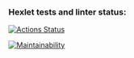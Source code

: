 ### Hexlet tests and linter status:
[![Actions Status](https://github.com/bombom70/php-project-lvl1/workflows/hexlet-check/badge.svg)](https://github.com/bombom70/php-project-lvl1/actions)

[![Maintainability](https://api.codeclimate.com/v1/badges/108a5575bdae8a469ee3/maintainability)](https://codeclimate.com/github/bombom70/php-project-lvl1/maintainability)